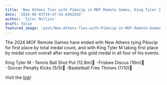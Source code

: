 ```yaml
---
title: 'New Athens Ties with Pibocip in MOF Remote Games, King Tyler I Wins Overall'
date: '2024-06-03T19:47:54.696203Z'
author: 'Tyler Mullins'
draft: false
featured_image: 'post/New-Athens-Ties-with-Pibocip-in-MOF-Remote-Games--King-Tyler-I-Wins-Overall-2024-06-03-19-47-54.696203/IMG_0773.png'
---
```


The 2024 MOF Remote Games have ended with New Athens tying Pibocip for first place by total medal count, and with King Tyler M taking first place by medal count overall after earning the gold medal in all four of his events. 

King Tyler M
⁃Tennis Ball Shot Put (12.8m)🥇
⁃Frisbee Discus (16m)🥇
⁃Soccer Penalty Kicks (5/5)🥇
-Basketball Free Throws (7/10)🥇

Visit the [link](https://twitter.com/NewAthensGov/status/1796943025576325538)!
